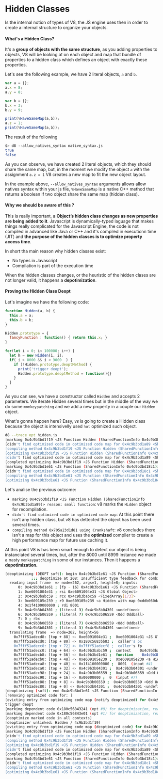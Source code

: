 # Hidden Classes

Is the internal notion of types of V8, the JS engine uses then in order to create a internal structure to organize your objects.

#### What's a Hidden Class?

It's a **group of objects with the same structure**, as you adding properties to objects, V8 will be looking at on each object and map that bundle of properties to a hidden class which defines an object with exactly these properties.

Let's see the following example, we have 2 literal objects, `a` and `b`. 

`````javascript
var a = {};
a.x = 8;
a.y = 8;

var b = {};
b.x = 3;
b.y = 9;

print(%HaveSameMap(a,b));
a.z = 1;
print(%HaveSameMap(a,b));
`````
The result of the following 
````bash
$> d8 --allow_natives_syntax native_syntax.js 
true
false
````
As you can observe, we have created 2 literal objects, which they should share the same map, but, in the moment we modify the object `a` with the assignment `a.z = 1` V8 creates a new map to fit the new object layout.

In the example above, `--allow_natives_syntax` arguments allows allow natives syntax within your js file, `%HaveSameMap` is a native C++ method that returns a boolean if two object share the same map (hidden class).

#### Why we should be aware of this ?

This is really important, a **Object’s hidden class changes as new properties are being added to it**. Javascript is dynamically-typed laguage that makes things really complicated for the Javascript Engine, the code is not compiled in advanced like Java or C++ and it's compiled in executionn time (JIT) and **the purpose of the hidden classes is to optimize property access time**.

In short tha main reason why hidden classes exist:

- No types in Javascript
- Compilation is part of the execution time

When the hidden classes changes, or the heuristic of the hidden clases are not longer valid, it happens a **depotimization**.

#### Proving the Hidden Class Deopt

Let's imagine we have the following code:

````javascript
function Hidden(a, b) {
  this.a = a;
  this.b = b;
}

Hidden.prototype = {
  fancyFunction : function() { return this.x; }
}

for(let i = 0; i< 100000; i++) {
  let h = new Hidden(i, i);
  if( i > 8000 && i < 9000  ) {     
    if (!Hidden.prototype.deoptMethod) {
      print('trigger deopt');   
      Hidden.prototype.deoptMethod = function(){}
    }
  }
} 
````
As you can see, we have a constructor called `Hidden` and accepts 2 parameters. We iterate Hidden several times but in the middle of the way we do some `monkeypatching` and we add a new property in a couple our `Hidden` object.

What's gonna happen here? Easy, `V8` is going to create a Hidden class because the object is intensivelly used `hot` optimized such object. 

````bash
d8 --trace_opt hidden.js  
[marking 0x4c9b3bd1f19 <JS Function Hidden (SharedFunctionInfo 0x4c9b3bd1a89)> for recompilation, reason: small function, ICs with typeinfo: 2/2 (100%), generic ICs: 0/2 (0%)]
[didn't find optimized code in optimized code map for 0x4c9b3bd1a89 <SharedFunctionInfo Hidden>]
[compiling method 0x4c9b3bd1f19 <JS Function Hidden (SharedFunctionInfo 0x4c9b3bd1a89)> using Crankshaft]
[optimizing 0x4c9b3bd1f19 <JS Function Hidden (SharedFunctionInfo 0x4c9b3bd1a89)> - took 0.039, 0.113, 0.069 ms]
[didn't find optimized code in optimized code map for 0x4c9b3bd1a89 <SharedFunctionInfo Hidden>]
[completed optimizing 0x4c9b3bd1f19 <JS Function Hidden (SharedFunctionInfo 0x4c9b3bd1a89)>]
[marking 0x4c9b3bd1e61 <JS Function (SharedFunctionInfo 0x4c9b3bd18c1)> for recompilation, reason: hot and stable, ICs with typeinfo: 7/20 (35%), generic ICs: 0/20 (0%)]
[didn't find optimized code in optimized code map for 0x4c9b3bd18c1 <SharedFunctionInfo>]
[compiling method 0x4c9b3bd1e61 <JS Function (SharedFunctionInfo 0x4c9b3bd18c1)> using Crankshaft OSR]
[optimizing 0x4c9b3bd1e61 <JS Function (SharedFunctionInfo 0x4c9b3bd18c1)> - took 0.201, 0.423, 0.096 ms]
````
Let's analise the previous outcome:

* `marking 0x4c9b3bd1f19 <JS Function Hidden (SharedFunctionInfo 0x4c9b3bd1a89)> reason: small function`: v8 marks the `Hidden` object  for recompilation. 
* `didn't find optimized code in optimized code map`: At this point there isn't any hidden class, but v8 has dettected the object has been used several times.
* `compiling method 0x705a23d1d81 using Crankshaft`: v8 concludes there isn't a map for this object and uses the **optimized** compiler to create a high performance map for future use caching it.

At this point V8 is has been smart enough to detect our object is being instanciated several times, but, after the 8000 until 8999 instance we made a nasty `monkeypatching` in some of our instances. Then it happens a **depotimization**.

````bash
[deoptimizing (DEOPT soft): begin 0x4c9b3bd1e61 <JS Function (SharedFunctionInfo 0x4c9b3bd18c1)> (opt #1) @10, FP to SP delta: 88, caller sp: 0x7fff51adece0]
            ;;; deoptimize at 208: Insufficient type feedback for combined type of binary operation
  reading input frame  => node=262, args=1, height=8; inputs:
      0: 0x4c9b3bd1e61 ; [fp - 16] 0x4c9b3bd1e61 <JS Function (SharedFunctionInfo 0x4c9b3bd18c1)>
      1: 0xe6091004e31 ; rsi 0xe6091004e31 <JS Global Object>
      2: 0x4c9b3babc59 ; rcx 0x4c9b3babc59 <FixedArray[173]>
      3: 0xe609105e239 ; r9 0xe609105e239 <a Hidden with map 0xddb060d419>
      4: 0x1f4100000000 ; rdi 8001
      5: 0x4c9b3b04301 ; (literal 3) 0x4c9b3b04301 <undefined>
      6: 0x4c9b3b06559 ; (literal 7) 0x4c9b3b06559 <Odd Oddball>
      7: 0 ; rbx 
      8: 0x4c9b3b06559 ; (literal 7) 0x4c9b3b06559 <Odd Oddball>
      9: 0x4c9b3b04301 ; (literal 3) 0x4c9b3b04301 <undefined>
  translating frame  => node=262, height=56
    0x7fff51adecd8: [top + 88] <- 0xe6091004e31 ;  0xe6091004e31 <JS Global Object>  (input #1)
    0x7fff51adecd0: [top + 80] <- 0x180c5683bb83 ;  caller's pc
    0x7fff51adecc8: [top + 72] <- 0x7fff51adecf8 ;  caller's fp
    0x7fff51adecc0: [top + 64] <- 0x4c9b3babc59 ;  context    0x4c9b3babc59 <FixedArray[173]>  (input #2)
    0x7fff51adecb8: [top + 56] <- 0x4c9b3bd1e61 ;  function    0x4c9b3bd1e61 <JS Function (SharedFunctionInfo 0x4c9b3bd18c1)>  (input #0)
    0x7fff51adecb0: [top + 48] <- 0xe609105e239 ;  0xe609105e239 <a Hidden with map 0xddb060d419>  (input #3)
    0x7fff51adeca8: [top + 40] <- 0x1f4100000000 ;  8001  (input #4)
    0x7fff51adeca0: [top + 32] <- 0x4c9b3b04301 ;  0x4c9b3b04301 <undefined>  (input #5)
    0x7fff51adec98: [top + 24] <- 0x4c9b3b06559 ;  0x4c9b3b06559 <Odd Oddball>  (input #6)
    0x7fff51adec90: [top + 16] <- 0x00000000 ;  0  (input #7)
    0x7fff51adec88: [top + 8] <- 0x4c9b3b06559 ;  0x4c9b3b06559 <Odd Oddball>  (input #8)
    0x7fff51adec80: [top + 0] <- 0x4c9b3b04301 ;  0x4c9b3b04301 <undefined>  (input #9)
[deoptimizing (soft): end 0x4c9b3bd1e61 <JS Function (SharedFunctionInfo 0x4c9b3bd18c1)> @10 => node=262, pc=0x180c568424ff, caller sp=0x7fff51adece0, state=NO_REGISTERS, took 0.098 ms]
[removing optimized code for: ]
[evicting entry from optimizing code map (notify deoptimized) for 0x4c9b3bd18c1 <SharedFunctionInfo> (osr ast id 90)]
trigger deopt
[marking dependent code 0x180c56843241 (opt #0) for deoptimization, reason: prototype-check]
[marking dependent code 0x180c56843e01 (opt #1) for deoptimization, reason: prototype-check]
[deoptimize marked code in all contexts]
[deoptimizer unlinked: Hidden / 4c9b3bd1f19]
[evicting entry from optimizing code map (deoptimized code) for 0x4c9b3bd1a89 <SharedFunctionInfo Hidden>]
[marking 0x4c9b3bd1f19 <JS Function Hidden (SharedFunctionInfo 0x4c9b3bd1a89)> for recompilation, reason: small function, ICs with typeinfo: 2/2 (100%), generic ICs: 0/2 (0%)]
[didn't find optimized code in optimized code map for 0x4c9b3bd1a89 <SharedFunctionInfo Hidden>]
[compiling method 0x4c9b3bd1f19 <JS Function Hidden (SharedFunctionInfo 0x4c9b3bd1a89)> using Crankshaft]
[optimizing 0x4c9b3bd1f19 <JS Function Hidden (SharedFunctionInfo 0x4c9b3bd1a89)> - took 0.010, 0.078, 0.017 ms]
[didn't find optimized code in optimized code map for 0x4c9b3bd1a89 <SharedFunctionInfo Hidden>]
[completed optimizing 0x4c9b3bd1f19 <JS Function Hidden (SharedFunctionInfo 0x4c9b3bd1a89)>]
[marking 0x4c9b3bd1e61 <JS Function (SharedFunctionInfo 0x4c9b3bd18c1)> for recompilation, reason: hot and stable, ICs with typeinfo: 12/20 (60%), generic ICs: 0/20 (0%)]
[didn't find optimized code in optimized code map for 0x4c9b3bd18c1 <SharedFunctionInfo>]
[compiling method 0x4c9b3bd1e61 <JS Function (SharedFunctionInfo 0x4c9b3bd18c1)> using Crankshaft OSR]
[optimizing 0x4c9b3bd1e61 <JS Function (SharedFunctionInfo 0x4c9b3bd18c1)> - took 0.095, 0.305, 0.061 ms]
````





